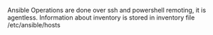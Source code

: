 Ansible
Operations are done over ssh and powershell remoting, it is agentless. Information about inventory is stored in inventory file /etc/ansible/hosts

